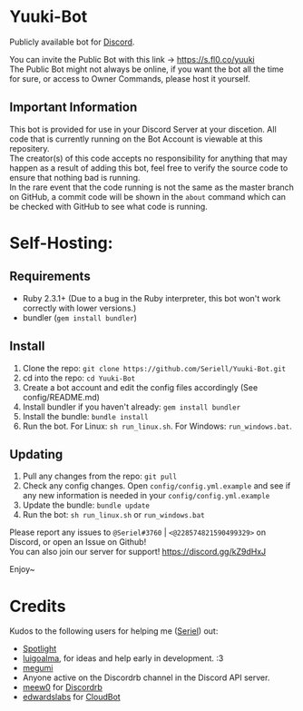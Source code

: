 # Yuuki-Bot
Publicly available bot for [Discord](https://discordapp.com).

You can invite the Public Bot with this link -> https://s.fl0.co/yuuki <br />
The Public Bot might not always be online, if you want the bot all the time for sure, or access to Owner Commands, please host it yourself.

## Important Information
This bot is provided for use in your Discord Server at your discetion. All code that is currently running on the Bot Account is viewable at this repositery.  
The creator(s) of this code accepts no responsibility for anything that may happen as a result of adding this bot, feel free to verify the source code to ensure that nothing bad is running.  
In the rare event that the code running is not the same as the master branch on GitHub, a commit code will be shown in the `about` command which can be checked with GitHub to see what code is running.

# Self-Hosting:

## Requirements
- Ruby 2.3.1+ (Due to a bug in the Ruby interpreter, this bot won't work correctly with lower versions.)
- bundler (`gem install bundler`)

## Install
1. Clone the repo: `git clone https://github.com/Seriell/Yuuki-Bot.git`
2. cd into the repo: `cd Yuuki-Bot`
3. Create a bot account and edit the config files accordingly (See config/README.md)
4. Install bundler if you haven't already: `gem install bundler`
5. Install the bundle: `bundle install`
6. Run the bot. For Linux: `sh run_linux.sh`. For Windows: `run_windows.bat`.

## Updating
1. Pull any changes from the repo: `git pull`
2. Check any config changes. Open `config/config.yml.example` and see if any new information is needed in your `config/config.yml.example`
3. Update the bundle: `bundle update`
4. Run the bot: `sh run_linux.sh` or `run_windows.bat`

Please report any issues to `@Seriel#3760` | `<@228574821590499329>` on Discord, or open an Issue on Github! <br />
You can also join our server for support! https://discord.gg/kZ9dHxJ <br />

Enjoy~
<br />

# Credits

Kudos to the following users for helping me ([Seriel](https://github.com/Seriell)) out:

- [Spotlight](https://github.com/spotlightishere)
- [luigoalma](https://github.com/luigoalma), for ideas and help early in development. :3
- [megumi](https://github.com/megumisonoda)
- Anyone active on the Discordrb channel in the Discord API server.
- [meew0](https://github.com/meew0/) for [Discordrb](https://github.com/meew0/discordrb)
- [edwardslabs](https://github.com/edwardslabs) for [CloudBot](https://github.com/edwardslabs/CloudBot/)
